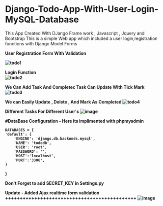 # Django-Todo-App-With-User-Login-MySQL-Database

This App Created With DJango Frame work , Javascript , Jquery and Bootstrap 
This is a simple Web app which included a user login,registration functions with Django Model Forms

<b>
User Registration Form With Validation
<b>

![todo1](https://user-images.githubusercontent.com/73699937/188285744-ae7dcdc0-fcdd-4ac9-8631-3f3fb70ae23f.png)

Login Function
<br>
![todo2](https://user-images.githubusercontent.com/73699937/188285752-91173ea3-0e6d-4797-8154-dbe459a71cc9.png)

We Can Add Task And Completec Task Can Update With Tick Mark
![todo3](https://user-images.githubusercontent.com/73699937/188285756-c1b9e43b-f262-49ae-a9bf-9662a074e5fb.png)


We can Easily Update , Delete , And Mark As Completed 
![todo4](https://user-images.githubusercontent.com/73699937/188285759-fb5c8fa0-43a4-45a6-b964-db8a98c93692.png)

Different Tasks For Different User's
![image](https://user-images.githubusercontent.com/73699937/188285804-14a9ee9d-0179-4eb9-8606-600051f5bfdc.png)


#DataBase Configuration - Here its implimented with phpmyadmin

    DATABASES = {
    'default': {
        'ENGINE': 'django.db.backends.mysql',
        'NAME': 'tododb',
        'USER': 'root',
        'PASSWORD': '',
        'HOST':'localhost',
        'PORT':'3306',
    }
}

Don't Forget to add SECRET_KEY  in Settings.py



Update - Added Ajax realtime form validation<br>
+++++++++++++++++++++++++++++++++++++++++++++
![image](https://user-images.githubusercontent.com/73699937/188325443-618cfcd8-513b-42d1-8aa4-05bab6b3f7ae.png)
